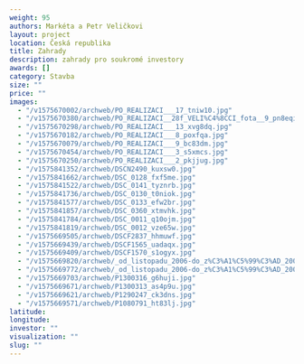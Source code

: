 ```yaml
---
weight: 95
authors: Markéta a Petr Veličkovi
layout: project
location: Česká republika
title: Zahrady
description: zahrady pro soukromé investory
awards: []
category: Stavba
size: ""
price: ""
images:
  - "/v1575670002/archweb/PO_REALIZACI___17_tniw10.jpg"
  - "/v1575670380/archweb/PO_REALIZACI__28f_VELI%C4%8CCI_fota__9_pn8eqi.jpg"
  - "/v1575670298/archweb/PO_REALIZACI___13_xvg8dq.jpg"
  - "/v1575670182/archweb/PO_REALIZACI___8_poxfqa.jpg"
  - "/v1575670079/archweb/PO_REALIZACI___9_bc83dm.jpg"
  - "/v1575670454/archweb/PO_REALIZACI___3_s5xmcs.jpg"
  - "/v1575670250/archweb/PO_REALIZACI___2_pkjjug.jpg"
  - "/v1575841352/archweb/DSCN2490_kuxsw0.jpg"
  - "/v1575841662/archweb/DSC_0128_fxf5me.jpg"
  - "/v1575841522/archweb/DSC_0141_tyznrb.jpg"
  - "/v1575841736/archweb/DSC_0130_t0niok.jpg"
  - "/v1575841577/archweb/DSC_0133_efw2br.jpg"
  - "/v1575841857/archweb/DSC_0360_xtmvhk.jpg"
  - "/v1575841784/archweb/DSC_0011_q10ojm.jpg"
  - "/v1575841819/archweb/DSC_0012_vze65w.jpg"
  - "/v1575669505/archweb/DSCF2837_hhmuwf.jpg"
  - "/v1575669439/archweb/DSCF1565_uadaqx.jpg"
  - "/v1575669409/archweb/DSCF1570_s1ogyx.jpg"
  - "/v1575669820/archweb/_od_listopadu_2006-do_z%C3%A1%C5%99%C3%AD_2009_34_m95ky1.jpg"
  - "/v1575669772/archweb/_od_listopadu_2006-do_z%C3%A1%C5%99%C3%AD_2009_32_lq22o1.jpg"
  - "/v1575669703/archweb/P1300316_g6huji.jpg"
  - "/v1575669671/archweb/P1300313_as4p9u.jpg"
  - "/v1575669621/archweb/P1290247_ck3dns.jpg"
  - "/v1575669571/archweb/P1080791_ht83lj.jpg"
latitude:
longitude:
investor: ""
visualization: ""
slug: ""
---
```

